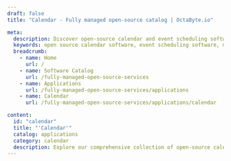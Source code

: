 ```yaml
---
draft: false
title: "Calendar - Fully managed open-source catalog | OctaByte.io"

meta:
  description: Discover open-source calendar and event scheduling software with OctaByte's fully managed services. We handle installation, updates, backups, and support for a hassle-free experience.
  keywords: open source calendar software, event scheduling software, managed calendar software, event planning solutions, appointment scheduling software, OctaByte, managed services, installation support, calendar management, scheduling software maintenance, open-source event management, backup services, software updates, event planning tools
  breadcrumb:
    - name: Home
      url: /
    - name: Software Catalog
      url: /fully-managed-open-source-services
    - name: Applications
      url: /fully-managed-open-source-services/applications
    - name: Calendar
      url: /fully-managed-open-source-services/applications/calendar

content:
  id: "calendar"
  title: "'Calendar'"
  catalog: applications
  category: calendar
  description: Explore our comprehensive collection of open-source calendar and event scheduling software at OctaByte. We offer fully managed services to streamline your event planning and calendar management. Our expert team handles everything from installation to updates, backups, support, and ongoing maintenance. With OctaByte, you can focus on your business while we take care of the technical side, ensuring a seamless and reliable experience for all your scheduling needs. Whether you're managing appointments, meetings, or events, our solutions are designed to keep you organized and efficient.
---
```

